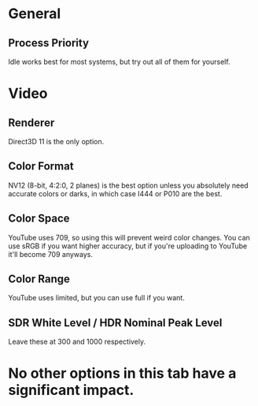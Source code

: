 # General
## Process Priority
Idle works best for most systems, but try out all of them for yourself.

# Video
## Renderer
Direct3D 11 is the only option.
## Color Format
NV12 (8-bit, 4:2:0, 2 planes) is the best option unless you absolutely need accurate colors or darks, in which case I444 or P010 are the best.
## Color Space
YouTube uses 709, so using this will prevent weird color changes. You can use sRGB if you want higher accuracy, but if you're uploading to YouTube it'll become 709 anyways.
## Color Range
YouTube uses limited, but you can use full if you want.
## SDR White Level / HDR Nominal Peak Level
Leave these at 300 and 1000 respectively.

# No other options in this tab have a significant impact.
